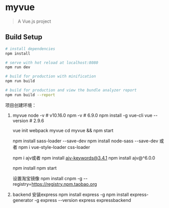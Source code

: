 # myvue

> A Vue.js project

## Build Setup

``` bash
# install dependencies
npm install

# serve with hot reload at localhost:8080
npm run dev

# build for production with minification
npm run build

# build for production and view the bundle analyzer report
npm run build --report
```
项目创建环境：
1. myvue
   node -v # v10.16.0
   npm -v # 6.9.0
   npm install -g vue-cli
   vue --version # 2.9.6
   
   vue init webpack myvue
   cd myvue && npm start
   
   npm install sass-loader --save-dev
   npm install node-sass --save-dev
   或者
   npm i vue-style-loader css-loader
   
   npm i ajv或者
   npm install ajv-keywords@3.4.1
   npm install ajv@^6.0.0
   
   npm install
   npm start
   
   设置淘宝镜像
   npm install cnpm -g --registry=https://registry.npm.taobao.org

2. backend
   安装express
   npm install express  -g
   npm install express-generator -g
   express --version
   express expressbackend
   
   

